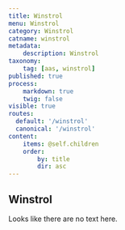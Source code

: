 ```yaml
---
title: Winstrol
menu: Winstrol
category: Winstrol
catname: winstrol
metadata:
    description: Winstrol
taxonomy:
    tag: [aas, winstrol]
published: true
process:
    markdown: true
    twig: false
visible: true
routes:
  default: '/winstrol'
  canonical: '/winstrol'
content:
    items: @self.children
    order:
        by: title
        dir: asc
---
```

## Winstrol
Looks like there are no text here.
